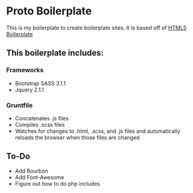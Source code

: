# Proto Boilerplate
This is my boilerplate to create boilerplate sites. It is based off of [HTML5 Boilerplate](http://html5boilerplate.com)

## This boilerplate includes:

### Frameworks
- Bootstrap SASS 3.1.1
- Jquery 2.1.1

### Gruntfile
- Concatenates .js files
- Compiles .scss files
- Watches for changes to .html, .scss, and .js files and automatically reloads the browser when those files are changed


## To-Do
- Add Bourbon
- Add Font-Awesome
- Figure out how to do php includes
